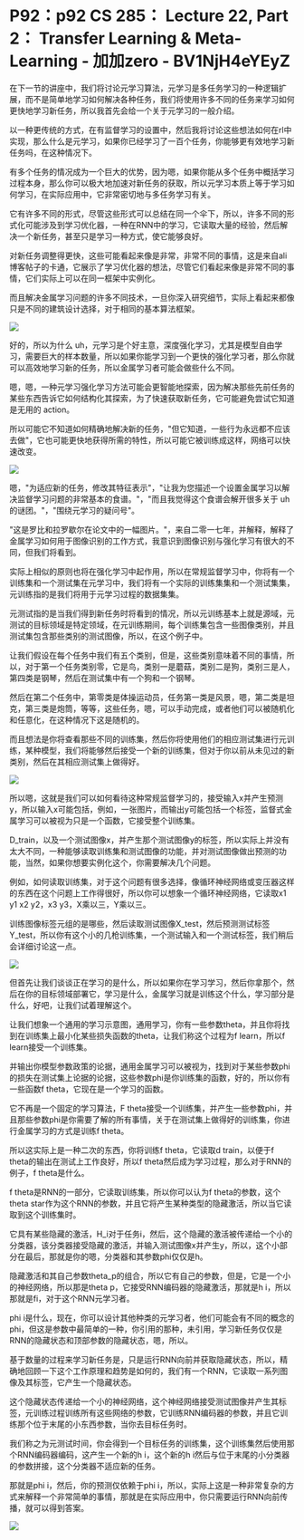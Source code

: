 # P92：p92 CS 285： Lecture 22, Part 2： Transfer Learning & Meta-Learning - 加加zero - BV1NjH4eYEyZ

在下一节的讲座中，我们将讨论元学习算法，元学习是多任务学习的一种逻辑扩展，而不是简单地学习如何解决各种任务，我们将使用许多不同的任务来学习如何更快地学习新任务，所以我首先会给一个关于元学习的一般介绍。

以一种更传统的方式，在有监督学习的设置中，然后我将讨论这些想法如何在rl中实现，那么什么是元学习，如果你已经学习了一百个任务，你能够更有效地学习新任务吗，在这种情况下。

有多个任务的情况成为一个巨大的优势，因为嗯，如果你能从多个任务中概括学习过程本身，那么你可以极大地加速对新任务的获取，所以元学习本质上等于学习如何学习，在实际应用中，它非常密切地与多任务学习有关。

它有许多不同的形式，尽管这些形式可以总结在同一个伞下，所以，许多不同的形式化可能涉及到学习优化器，一种在RNN中的学习，它读取大量的经验，然后解决一个新任务，甚至只是学习一种方式，使它能够良好。

对新任务调整得更快，这些可能看起来像是非常，非常不同的事情，这是来自ali博客帖子的卡通，它展示了学习优化器的想法，尽管它们看起来像是非常不同的事情，它们实际上可以在同一框架中实例化。

而且解决金属学习问题的许多不同技术，一旦你深入研究细节，实际上看起来都像只是不同的建筑设计选择，对于相同的基本算法框架。



![](img/dc6ba28bd01f40f14e65eb4584257f1d_1.png)

好的，所以为什么 uh，元学习是个好主意，深度强化学习，尤其是模型自由学习，需要巨大的样本数量，所以如果你能学习到一个更快的强化学习者，那么你就可以高效地学习新的任务，所以金属学习者可能会做些什么不同。

嗯，嗯，一种元学习强化学习方法可能会更智能地探索，因为解决那些先前任务的某些东西告诉它如何结构化其探索，为了快速获取新任务，它可能避免尝试它知道是无用的 action。

所以可能它不知道如何精确地解决新的任务，"但它知道，一些行为永远都不应该去做"，它也可能更快地获得所需的特性，所以可能它被训练成这样，网络可以快速改变。



![](img/dc6ba28bd01f40f14e65eb4584257f1d_3.png)

嗯，"为适应新的任务，修改其特征表示"，"让我为您描述一个设置金属学习以解决监督学习问题的非常基本的食谱。"，"而且我觉得这个食谱会解开很多关于 uh 的谜团。"，"围绕元学习的疑问号"。

"这是罗比和拉罗歇尔在论文中的一幅图片。"，来自二零一七年，并解释，解释了金属学习如何用于图像识别的工作方式，我意识到图像识别与强化学习有很大的不同，但我们将看到。

实际上相似的原则也将在强化学习中起作用，所以在常规监督学习中，你将有一个训练集和一个测试集在元学习中，我们将有一个实际的训练集集和一个测试集集，元训练指的是我们将用于元学习过程的数据集集。

元测试指的是当我们得到新任务时将看到的情况，所以元训练基本上就是源域，元测试的目标领域是特定领域，在元训练期间，每个训练集包含一些图像类别，并且测试集包含那些类别的测试图像，所以，在这个例子中。

让我们假设在每个任务中我们有五个类别，但是，这些类别意味着不同的事情，所以，对于第一个任务类别零，它是鸟，类别一是蘑菇，类别二是狗，类别三是人，第四类是钢琴，然后在测试集中有一个狗和一个钢琴。

然后在第二个任务中，第零类是体操运动员，任务第一类是风景，嗯，第二类是坦克，第三类是炮筒，等等，这些任务，嗯，可以手动完成，或者他们可以被随机化和任意化，在这种情况下这是随机的。

而且想法是你将查看那些不同的训练集，然后你将使用他们的相应测试集进行元训练，某种模型，我们将能够然后接受一个新的训练集，但对于你以前从未见过的新类别，然后在其相应测试集上做得好。



![](img/dc6ba28bd01f40f14e65eb4584257f1d_5.png)

所以嗯，这就是我们可以如何看待这种常规监督学习的，接受输入x并产生预测y，所以输入x可能包括，例如，一张图片，而输出y可能包括一个标签，监督式金属学习可以被视为只是一个函数，它接受整个训练集。

D_train，以及一个测试图像x，并产生那个测试图像y的标签，所以实际上并没有太大不同，一种能够读取训练集和测试图像的功能，并对测试图像做出预测的功能，当然，如果你想要实例化这个，你需要解决几个问题。

例如，如何读取训练集，对于这个问题有很多选择，像循环神经网络或变压器这样的东西在这个问题上工作得很好，所以你可以想象一个循环神经网络，它读取x1 y1 x2 y2，x3 y3，X乘以三，Y乘以三。

训练图像标签元组的是哪些，然后读取测试图像X_test，然后预测测试标签Y_test，所以你有这个小的几枪训练集，一个测试输入和一个测试标签，我们稍后会详细讨论这一点。



![](img/dc6ba28bd01f40f14e65eb4584257f1d_7.png)

但首先让我们谈谈正在学习的是什么，所以如果你在学习学习，然后你拿那个，然后在你的目标领域部署它，学习是什么，金属学习就是训练这个什么，学习部分是什么，好吧，让我们试着理解这个。

让我们想象一个通用的学习示意图，通用学习，你有一些参数theta，并且你将找到在训练集上最小化某些损失函数的theta，让我们称这个过程为f learn，所以f learn接受一个训练集。

并输出你模型参数政策的论据，通用金属学习可以被视为，找到对于某些参数phi的损失在测试集上论据的论据，这些参数phi是你训练集的函数，好的，所以你有一些函数f theta，它现在是一个学习的函数。

它不再是一个固定的学习算法，F theta接受一个训练集，并产生一些参数phi，并且那些参数phi是你需要了解的所有事情，关于在测试集上做得好的训练集，你进行金属学习的方式是训练f theta。

所以这实际上是一种二次的东西，你将训练f theta，它读取d train，以便于f theta的输出在测试上工作良好，所以f theta然后成为学习过程，那么对于RNN的例子，f theta是什么。

f theta是RNN的一部分，它读取训练集，所以你可以认为f theta的参数，这个theta star作为这个RNN的参数，并且它将产生某种类型的隐藏激活，所以当它读取到这个训练集时。

它具有某些隐藏的激活，H_i对于任务i，然后，这个隐藏的激活被传递给一个小的分类器，该分类器接受隐藏的激活，并输入测试图像x并产生y，所以，这个小部分在最后，那就是你的嗯，分类器和其参数phi仅仅是h。

隐藏激活和其自己参数theta_p的组合，所以它有自己的参数，但是，它是一个小的神经网络，所以那是theta p，它接受RNN编码器的隐藏激活，那就是h i，所以那就是fi，对于这个RNN元学习者。

phi i是什么，现在，你可以设计其他种类的元学习者，他们可能会有不同的概念的phi，但这是参数中最简单的一种，你引用的那种，未引用，学习新任务仅仅是RNN的隐藏状态和顶部参数的隐藏状态，嗯，所以。

基于数量的过程来学习新任务是，只是运行RNN向前并获取隐藏状态，所以，精确地回顾一下这个工作原理和趋势是如何的，我们有一个RNN，它读取一系列图像及其标签，它产生一个隐藏状态。

这个隐藏状态传递给一个小的神经网络，这个神经网络接受测试图像并产生其标签，元训练过程训练所有这些网络的参数，它训练RNN编码器的参数，并且它训练那个位于末尾的小东西参数，当你去目标任务时。

我们称之为元测试时间，你会得到一个目标任务的训练集，这个训练集然后使用那个RNN编码器编码，这产生一个新的h i，这个新的h i然后与位于末尾的小分类器的参数拼接，这个分类器不适应新的任务。

那就是phi i，然后，你的预测仅依赖于phi i，所以，实际上这是一种非常复杂的方式来解释一个非常简单的事情，那就是在实际应用中，你只需要运行RNN向前传播，就可以得到答案。



![](img/dc6ba28bd01f40f14e65eb4584257f1d_9.png)